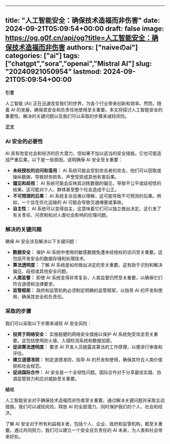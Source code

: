 
---
title: "人工智能安全：确保技术造福而非伤害"
date: 2024-09-21T05:09:54+00:00
draft: false
image: https://og.g0f.cn/api/og?title=人工智能安全：确保技术造福而非伤害
authors: ["naiveのai"]
categories: ["ai"]
tags: ["chatgpt","sora","openai","Mistral AI"]
slug: "20240921050954"
lastmod: 2024-09-21T05:09:54+00:00
---
**引言**

人工智能 (AI) 正在迅速改变我们的世界，为各个行业带来创新和效率。然而，随着 AI 的发展，确保其安全和负责任地使用至关重要。本文将探讨人工智能安全的重要性，解决的关键问题以及我们可以采取的步骤来减轻风险。

**正文**

### AI 安全的必要性

AI 具有改变社会和经济的巨大潜力。但如果不加以适当的安全措施，它也可能造成严重后果。以下是一些原因，说明确保 AI 安全至关重要：

- **未经授权的访问和滥用：** AI 系统可能会受到攻击者的攻击，他们可以窃取或操纵数据，导致财务损失、声誉受损或其他有害后果。
- **偏见和歧视：** AI 系统可能会反映其训练数据的偏见，导致不公平或歧视性的结果。这可能对个人、群体甚至整个社会造成不公正。
- **不可预测的后果：** AI 系统复杂且难以理解，这可能导致不可预测的后果。例如，一个旨在优化运输的 AI 可能会导致交通堵塞或事故。
- **自主性：** AI 系统可以变得自主，这意味着它们可以独立做出决定。这引发了有关责任、问责制和对人类社会影响的伦理问题。

### 解决的关键问题

确保 AI 安全涉及解决以下关键问题：

- **数据安全：** 保护 AI 系统中使用的敏感数据免遭未经授权的访问至关重要。这包括开发安全的数据存储和处理技术。
- **算法透明度：** 了解 AI 系统是如何做出决定的至关重要。这有助于识别和解决偏见、歧视或其他安全问题。
- **人类监督：** 即使 AI 系统变得非常复杂，人类监督仍然至关重要，以确保它们符合道德和法律要求。
- **监管框架：** 政府和监管机构必须制定明确的监管框架，以指导 AI 的开发和使用，确保其安全和负责任。

### 采取的步骤

我们可以采取以下步骤来减轻 AI 安全风险：

- **投资于网络安全：** 实施稳健的网络安全措施以保护 AI 系统免受攻击至关重要。这包括使用防火墙、入侵检测系统和数据加密。
- **促进算法透明度：** 要求 AI 开发人员披露其算法的工作原理，以便进行审查和评估。
- **建立道德准则：** 制定道德准则，指导 AI 的开发和使用，确保其符合人类价值观和社会规范。
- **促进国际合作：** AI 安全是一个全球性问题。国际合作对于分享最佳实践、协调监管努力和应对威胁至关重要。

**结论**

人工智能安全对于确保技术造福而非伤害至关重要。通过解决关键问题并采取主动措施，我们可以减轻风险，释放 AI 的全部潜力，同时保护我们的个人、社会和经济。

了解 AI 安全对于所有利益相关者，包括个人、企业、政府和监管机构，都至关重要。通过共同努力，我们可以建立一个安全且负责任的 AI 未来，为人类和社会带来好处。